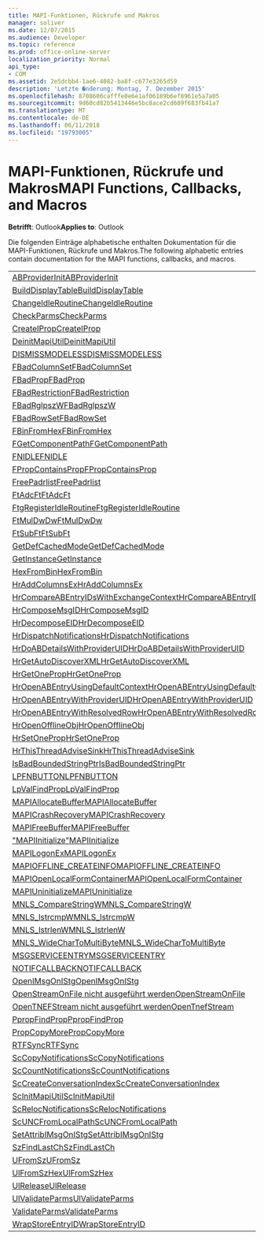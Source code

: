 ```yaml
---
title: MAPI-Funktionen, Rückrufe und Makros
manager: soliver
ms.date: 12/07/2015
ms.audience: Developer
ms.topic: reference
ms.prod: office-online-server
localization_priority: Normal
api_type:
- COM
ms.assetid: 2e5dcbb4-1ae6-4082-ba8f-c677e3265d59
description: 'Letzte �nderung: Montag, 7. Dezember 2015'
ms.openlocfilehash: 8708606cafffe0e6e1af06189b6ef8961e5a7a05
ms.sourcegitcommit: 9d60cd82b5413446e5bc8ace2cd689f683fb41a7
ms.translationtype: MT
ms.contentlocale: de-DE
ms.lasthandoff: 06/11/2018
ms.locfileid: "19793005"
---
```

# <a name="mapi-functions-callbacks-and-macros"></a><span data-ttu-id="32cf6-103">MAPI-Funktionen, Rückrufe und Makros</span><span class="sxs-lookup"><span data-stu-id="32cf6-103">MAPI Functions, Callbacks, and Macros</span></span>

 
  
<span data-ttu-id="32cf6-104">**Betrifft**: Outlook</span><span class="sxs-lookup"><span data-stu-id="32cf6-104">**Applies to**: Outlook</span></span> 
  
<span data-ttu-id="32cf6-105">Die folgenden Einträge alphabetische enthalten Dokumentation für die MAPI-Funktionen, Rückrufe und Makros.</span><span class="sxs-lookup"><span data-stu-id="32cf6-105">The following alphabetic entries contain documentation for the MAPI functions, callbacks, and macros.</span></span> 
  
|||
|:-----|:-----|
|[<span data-ttu-id="32cf6-106">ABProviderInit</span><span class="sxs-lookup"><span data-stu-id="32cf6-106">ABProviderInit</span></span>](abproviderinit.md) <br/> |[<span data-ttu-id="32cf6-107">ACCELERATEABSDI</span><span class="sxs-lookup"><span data-stu-id="32cf6-107">ACCELERATEABSDI</span></span>](accelerateabsdi.md) <br/> |
|[<span data-ttu-id="32cf6-108">BuildDisplayTable</span><span class="sxs-lookup"><span data-stu-id="32cf6-108">BuildDisplayTable</span></span>](builddisplaytable.md) <br/> |[<span data-ttu-id="32cf6-109">CALLERRELEASE</span><span class="sxs-lookup"><span data-stu-id="32cf6-109">CALLERRELEASE</span></span>](callerrelease.md) <br/> |
|[<span data-ttu-id="32cf6-110">ChangeIdleRoutine</span><span class="sxs-lookup"><span data-stu-id="32cf6-110">ChangeIdleRoutine</span></span>](changeidleroutine.md) <br/> |[<span data-ttu-id="32cf6-111">CheckParameters</span><span class="sxs-lookup"><span data-stu-id="32cf6-111">CheckParameters</span></span>](checkparms.md) <br/> |
|[<span data-ttu-id="32cf6-112">CheckParms</span><span class="sxs-lookup"><span data-stu-id="32cf6-112">CheckParms</span></span>](checkparms.md) <br/> |[<span data-ttu-id="32cf6-113">CloseIMsgSession</span><span class="sxs-lookup"><span data-stu-id="32cf6-113">CloseIMsgSession</span></span>](closeimsgsession.md) <br/> |
|[<span data-ttu-id="32cf6-114">CreateIProp</span><span class="sxs-lookup"><span data-stu-id="32cf6-114">CreateIProp</span></span>](createiprop.md) <br/> |[<span data-ttu-id="32cf6-115">CreateTable</span><span class="sxs-lookup"><span data-stu-id="32cf6-115">CreateTable</span></span>](createtable.md) <br/> |
|[<span data-ttu-id="32cf6-116">DeinitMapiUtil</span><span class="sxs-lookup"><span data-stu-id="32cf6-116">DeinitMapiUtil</span></span>](deinitmapiutil.md) <br/> |[<span data-ttu-id="32cf6-117">DeregisterIdleRoutine</span><span class="sxs-lookup"><span data-stu-id="32cf6-117">DeregisterIdleRoutine</span></span>](deregisteridleroutine.md) <br/> |
|[<span data-ttu-id="32cf6-118">DISMISSMODELESS</span><span class="sxs-lookup"><span data-stu-id="32cf6-118">DISMISSMODELESS</span></span>](dismissmodeless.md) <br/> |[<span data-ttu-id="32cf6-119">EnableIdleRoutine</span><span class="sxs-lookup"><span data-stu-id="32cf6-119">EnableIdleRoutine</span></span>](enableidleroutine.md) <br/> |
|[<span data-ttu-id="32cf6-120">FBadColumnSet</span><span class="sxs-lookup"><span data-stu-id="32cf6-120">FBadColumnSet</span></span>](fbadcolumnset.md) <br/> |[<span data-ttu-id="32cf6-121">FBadEntryList</span><span class="sxs-lookup"><span data-stu-id="32cf6-121">FBadEntryList</span></span>](fbadentrylist.md) <br/> |
|[<span data-ttu-id="32cf6-122">FBadProp</span><span class="sxs-lookup"><span data-stu-id="32cf6-122">FBadProp</span></span>](fbadprop.md) <br/> |[<span data-ttu-id="32cf6-123">FBadPropTag</span><span class="sxs-lookup"><span data-stu-id="32cf6-123">FBadPropTag</span></span>](fbadproptag.md) <br/> |
|[<span data-ttu-id="32cf6-124">FBadRestriction</span><span class="sxs-lookup"><span data-stu-id="32cf6-124">FBadRestriction</span></span>](fbadrestriction.md) <br/> |[<span data-ttu-id="32cf6-125">FBadRglpNameID</span><span class="sxs-lookup"><span data-stu-id="32cf6-125">FBadRglpNameID</span></span>](fbadrglpnameid.md) <br/> |
|[<span data-ttu-id="32cf6-126">FBadRglpszW</span><span class="sxs-lookup"><span data-stu-id="32cf6-126">FBadRglpszW</span></span>](fbadrglpszw.md) <br/> |[<span data-ttu-id="32cf6-127">FBadRow</span><span class="sxs-lookup"><span data-stu-id="32cf6-127">FBadRow</span></span>](fbadrow.md) <br/> |
|[<span data-ttu-id="32cf6-128">FBadRowSet</span><span class="sxs-lookup"><span data-stu-id="32cf6-128">FBadRowSet</span></span>](fbadrowset.md) <br/> |[<span data-ttu-id="32cf6-129">FBadSortOrderSet</span><span class="sxs-lookup"><span data-stu-id="32cf6-129">FBadSortOrderSet</span></span>](fbadsortorderset.md) <br/> |
|[<span data-ttu-id="32cf6-130">FBinFromHex</span><span class="sxs-lookup"><span data-stu-id="32cf6-130">FBinFromHex</span></span>](fbinfromhex.md) <br/> |[<span data-ttu-id="32cf6-131">FEqualNames</span><span class="sxs-lookup"><span data-stu-id="32cf6-131">FEqualNames</span></span>](fequalnames.md) <br/> |
|[<span data-ttu-id="32cf6-132">FGetComponentPath</span><span class="sxs-lookup"><span data-stu-id="32cf6-132">FGetComponentPath</span></span>](fgetcomponentpath.md) <br/> |[<span data-ttu-id="32cf6-133">Fixmapi.exe</span><span class="sxs-lookup"><span data-stu-id="32cf6-133">FixMAPI</span></span>](fixmapi.md) <br/> |
|[<span data-ttu-id="32cf6-134">FNIDLE</span><span class="sxs-lookup"><span data-stu-id="32cf6-134">FNIDLE</span></span>](fnidle.md) <br/> |[<span data-ttu-id="32cf6-135">FPropCompareProp</span><span class="sxs-lookup"><span data-stu-id="32cf6-135">FPropCompareProp</span></span>](fpropcompareprop.md) <br/> |
|[<span data-ttu-id="32cf6-136">FPropContainsProp</span><span class="sxs-lookup"><span data-stu-id="32cf6-136">FPropContainsProp</span></span>](fpropcontainsprop.md) <br/> |[<span data-ttu-id="32cf6-137">FPropExists</span><span class="sxs-lookup"><span data-stu-id="32cf6-137">FPropExists</span></span>](fpropexists.md) <br/> |
|[<span data-ttu-id="32cf6-138">FreePadrlist</span><span class="sxs-lookup"><span data-stu-id="32cf6-138">FreePadrlist</span></span>](freepadrlist.md) <br/> |[<span data-ttu-id="32cf6-139">FreeProws</span><span class="sxs-lookup"><span data-stu-id="32cf6-139">FreeProws</span></span>](freeprows.md) <br/> |
|[<span data-ttu-id="32cf6-140">FtAdcFt</span><span class="sxs-lookup"><span data-stu-id="32cf6-140">FtAdcFt</span></span>](ftadcft.md) <br/> |[<span data-ttu-id="32cf6-141">FtAddFt</span><span class="sxs-lookup"><span data-stu-id="32cf6-141">FtAddFt</span></span>](ftaddft.md) <br/> |
|[<span data-ttu-id="32cf6-142">FtgRegisterIdleRoutine</span><span class="sxs-lookup"><span data-stu-id="32cf6-142">FtgRegisterIdleRoutine</span></span>](ftgregisteridleroutine.md) <br/> |[<span data-ttu-id="32cf6-143">FtMulDw</span><span class="sxs-lookup"><span data-stu-id="32cf6-143">FtMulDw</span></span>](ftmuldw.md) <br/> |
|[<span data-ttu-id="32cf6-144">FtMulDwDw</span><span class="sxs-lookup"><span data-stu-id="32cf6-144">FtMulDwDw</span></span>](ftmuldwdw.md) <br/> |[<span data-ttu-id="32cf6-145">FtNegFt</span><span class="sxs-lookup"><span data-stu-id="32cf6-145">FtNegFt</span></span>](ftnegft.md) <br/> |
|[<span data-ttu-id="32cf6-146">FtSubFt</span><span class="sxs-lookup"><span data-stu-id="32cf6-146">FtSubFt</span></span>](ftsubft.md) <br/> |[<span data-ttu-id="32cf6-147">GetAttribIMsgOnIStg</span><span class="sxs-lookup"><span data-stu-id="32cf6-147">GetAttribIMsgOnIStg</span></span>](getattribimsgonistg.md) <br/> |
|[<span data-ttu-id="32cf6-148">GetDefCachedMode</span><span class="sxs-lookup"><span data-stu-id="32cf6-148">GetDefCachedMode</span></span>](getdefcachedmode.md) <br/> |[<span data-ttu-id="32cf6-149">GetDefCachedModeDownloadPubFoldFavs</span><span class="sxs-lookup"><span data-stu-id="32cf6-149">GetDefCachedModeDownloadPubFoldFavs</span></span>](getdefcachedmodedownloadpubfoldfavs.md) <br/> |
|[<span data-ttu-id="32cf6-150">GetInstance</span><span class="sxs-lookup"><span data-stu-id="32cf6-150">GetInstance</span></span>](getinstance.md) <br/> |[<span data-ttu-id="32cf6-151">GetTnefStreamCodepage</span><span class="sxs-lookup"><span data-stu-id="32cf6-151">GetTnefStreamCodepage</span></span>](gettnefstreamcodepage.md) <br/> |
|[<span data-ttu-id="32cf6-152">HexFromBin</span><span class="sxs-lookup"><span data-stu-id="32cf6-152">HexFromBin</span></span>](hexfrombin.md) <br/> |[<span data-ttu-id="32cf6-153">HrAddColumns</span><span class="sxs-lookup"><span data-stu-id="32cf6-153">HrAddColumns</span></span>](hraddcolumns.md) <br/> |
|[<span data-ttu-id="32cf6-154">HrAddColumnsEx</span><span class="sxs-lookup"><span data-stu-id="32cf6-154">HrAddColumnsEx</span></span>](hraddcolumnsex.md) <br/> |[<span data-ttu-id="32cf6-155">HrAllocAdviseSink</span><span class="sxs-lookup"><span data-stu-id="32cf6-155">HrAllocAdviseSink</span></span>](hrallocadvisesink.md) <br/> |
|[<span data-ttu-id="32cf6-156">HrCompareABEntryIDsWithExchangeContext</span><span class="sxs-lookup"><span data-stu-id="32cf6-156">HrCompareABEntryIDsWithExchangeContext</span></span>](hrcompareabentryidswithexchangecontext.md) <br/> |[<span data-ttu-id="32cf6-157">HrComposeEID</span><span class="sxs-lookup"><span data-stu-id="32cf6-157">HrComposeEID</span></span>](hrcomposeeid.md) <br/> |
|[<span data-ttu-id="32cf6-158">HrComposeMsgID</span><span class="sxs-lookup"><span data-stu-id="32cf6-158">HrComposeMsgID</span></span>](hrcomposemsgid.md) <br/> |[<span data-ttu-id="32cf6-159">HrCreateOfflineObj</span><span class="sxs-lookup"><span data-stu-id="32cf6-159">HrCreateOfflineObj</span></span>](hrcreateofflineobj.md) <br/> |
|[<span data-ttu-id="32cf6-160">HrDecomposeEID</span><span class="sxs-lookup"><span data-stu-id="32cf6-160">HrDecomposeEID</span></span>](hrdecomposeeid.md) <br/> |[<span data-ttu-id="32cf6-161">HrDecomposeMsgID</span><span class="sxs-lookup"><span data-stu-id="32cf6-161">HrDecomposeMsgID</span></span>](hrdecomposemsgid.md) <br/> |
|[<span data-ttu-id="32cf6-162">HrDispatchNotifications</span><span class="sxs-lookup"><span data-stu-id="32cf6-162">HrDispatchNotifications</span></span>](hrdispatchnotifications.md) <br/> |[<span data-ttu-id="32cf6-163">HrDoABDetailsWithExchangeContext</span><span class="sxs-lookup"><span data-stu-id="32cf6-163">HrDoABDetailsWithExchangeContext</span></span>](hrdoabdetailswithexchangecontext.md) <br/> |
|[<span data-ttu-id="32cf6-164">HrDoABDetailsWithProviderUID</span><span class="sxs-lookup"><span data-stu-id="32cf6-164">HrDoABDetailsWithProviderUID</span></span>](hrdoabdetailswithprovideruid.md) <br/> |[<span data-ttu-id="32cf6-165">HrEntryIDFromSz</span><span class="sxs-lookup"><span data-stu-id="32cf6-165">HrEntryIDFromSz</span></span>](hrentryidfromsz.md) <br/> |
|[<span data-ttu-id="32cf6-166">HrGetAutoDiscoverXML</span><span class="sxs-lookup"><span data-stu-id="32cf6-166">HrGetAutoDiscoverXML</span></span>](hrgetautodiscoverxml.md) <br/> |[<span data-ttu-id="32cf6-167">HrGetGALFromEmsmdbUID</span><span class="sxs-lookup"><span data-stu-id="32cf6-167">HrGetGALFromEmsmdbUID</span></span>](hrgetgalfromemsmdbuid.md) <br/> |
|[<span data-ttu-id="32cf6-168">HrGetOneProp</span><span class="sxs-lookup"><span data-stu-id="32cf6-168">HrGetOneProp</span></span>](hrgetoneprop.md) <br/> |[<span data-ttu-id="32cf6-169">HrIStorageFromStream</span><span class="sxs-lookup"><span data-stu-id="32cf6-169">HrIStorageFromStream</span></span>](hristoragefromstream.md) <br/> |
|[<span data-ttu-id="32cf6-170">HrOpenABEntryUsingDefaultContext</span><span class="sxs-lookup"><span data-stu-id="32cf6-170">HrOpenABEntryUsingDefaultContext</span></span>](hropenabentryusingdefaultcontext.md) <br/> |[<span data-ttu-id="32cf6-171">HrOpenABEntryWithExchangeContext</span><span class="sxs-lookup"><span data-stu-id="32cf6-171">HrOpenABEntryWithExchangeContext</span></span>](hropenabentrywithexchangecontext.md) <br/> |
|[<span data-ttu-id="32cf6-172">HrOpenABEntryWithProviderUID</span><span class="sxs-lookup"><span data-stu-id="32cf6-172">HrOpenABEntryWithProviderUID</span></span>](hropenabentrywithprovideruid.md) <br/> |[<span data-ttu-id="32cf6-173">HrOpenABEntryWithProviderUIDSupport</span><span class="sxs-lookup"><span data-stu-id="32cf6-173">HrOpenABEntryWithProviderUIDSupport</span></span>](hropenabentrywithprovideruidsupport.md) <br/> |
|[<span data-ttu-id="32cf6-174">HrOpenABEntryWithResolvedRow</span><span class="sxs-lookup"><span data-stu-id="32cf6-174">HrOpenABEntryWithResolvedRow</span></span>](hropenabentrywithresolvedrow.md) <br/> |[<span data-ttu-id="32cf6-175">HrOpenABEntryWithSupport</span><span class="sxs-lookup"><span data-stu-id="32cf6-175">HrOpenABEntryWithSupport</span></span>](hropenabentrywithsupport.md) <br/> |
|[<span data-ttu-id="32cf6-176">HrOpenOfflineObj</span><span class="sxs-lookup"><span data-stu-id="32cf6-176">HrOpenOfflineObj</span></span>](hropenofflineobj.md) <br/> |[<span data-ttu-id="32cf6-177">HrQueryAllRows</span><span class="sxs-lookup"><span data-stu-id="32cf6-177">HrQueryAllRows</span></span>](hrqueryallrows.md) <br/> |
|[<span data-ttu-id="32cf6-178">HrSetOneProp</span><span class="sxs-lookup"><span data-stu-id="32cf6-178">HrSetOneProp</span></span>](hrsetoneprop.md) <br/> |[<span data-ttu-id="32cf6-179">HrSzFromEntryID</span><span class="sxs-lookup"><span data-stu-id="32cf6-179">HrSzFromEntryID</span></span>](hrszfromentryid.md) <br/> |
|[<span data-ttu-id="32cf6-180">HrThisThreadAdviseSink</span><span class="sxs-lookup"><span data-stu-id="32cf6-180">HrThisThreadAdviseSink</span></span>](hrthisthreadadvisesink.md) <br/> |[<span data-ttu-id="32cf6-181">HrValidateIPMSubtree</span><span class="sxs-lookup"><span data-stu-id="32cf6-181">HrValidateIPMSubtree</span></span>](hrvalidateipmsubtree.md) <br/> |
|[<span data-ttu-id="32cf6-182">IsBadBoundedStringPtr</span><span class="sxs-lookup"><span data-stu-id="32cf6-182">IsBadBoundedStringPtr</span></span>](isbadboundedstringptr.md) <br/> |[<span data-ttu-id="32cf6-183">LAUNCHWIZARDENTRY</span><span class="sxs-lookup"><span data-stu-id="32cf6-183">LAUNCHWIZARDENTRY</span></span>](launchwizardentry.md) <br/> |
|[<span data-ttu-id="32cf6-184">LPFNBUTTON</span><span class="sxs-lookup"><span data-stu-id="32cf6-184">LPFNBUTTON</span></span>](lpfnbutton.md) <br/> |[<span data-ttu-id="32cf6-185">LPropCompareProp</span><span class="sxs-lookup"><span data-stu-id="32cf6-185">LPropCompareProp</span></span>](lpropcompareprop.md) <br/> |
|[<span data-ttu-id="32cf6-186">LpValFindProp</span><span class="sxs-lookup"><span data-stu-id="32cf6-186">LpValFindProp</span></span>](lpvalfindprop.md) <br/> |[<span data-ttu-id="32cf6-187">"MAPIAdminProfiles"</span><span class="sxs-lookup"><span data-stu-id="32cf6-187">MAPIAdminProfiles</span></span>](mapiadminprofiles.md) <br/> |
|[<span data-ttu-id="32cf6-188">MAPIAllocateBuffer</span><span class="sxs-lookup"><span data-stu-id="32cf6-188">MAPIAllocateBuffer</span></span>](mapiallocatebuffer.md) <br/> |[<span data-ttu-id="32cf6-189">MAPIAllocateMore</span><span class="sxs-lookup"><span data-stu-id="32cf6-189">MAPIAllocateMore</span></span>](mapiallocatemore.md) <br/> |
|[<span data-ttu-id="32cf6-190">MAPICrashRecovery</span><span class="sxs-lookup"><span data-stu-id="32cf6-190">MAPICrashRecovery</span></span>](mapicrashrecovery.md) <br/> |[<span data-ttu-id="32cf6-191">MAPIDeInitIdle</span><span class="sxs-lookup"><span data-stu-id="32cf6-191">MAPIDeInitIdle</span></span>](mapideinitidle.md) <br/> |
|[<span data-ttu-id="32cf6-192">MAPIFreeBuffer</span><span class="sxs-lookup"><span data-stu-id="32cf6-192">MAPIFreeBuffer</span></span>](mapifreebuffer.md) <br/> |[<span data-ttu-id="32cf6-193">MAPIGetDefaultMalloc</span><span class="sxs-lookup"><span data-stu-id="32cf6-193">MAPIGetDefaultMalloc</span></span>](mapigetdefaultmalloc.md) <br/> |
|[<span data-ttu-id="32cf6-194">"MAPIInitialize"</span><span class="sxs-lookup"><span data-stu-id="32cf6-194">MAPIInitialize</span></span>](mapiinitialize.md) <br/> |[<span data-ttu-id="32cf6-195">MAPIInitIdle</span><span class="sxs-lookup"><span data-stu-id="32cf6-195">MAPIInitIdle</span></span>](mapiinitidle.md) <br/> |
|[<span data-ttu-id="32cf6-196">MAPILogonEx</span><span class="sxs-lookup"><span data-stu-id="32cf6-196">MAPILogonEx</span></span>](mapilogonex.md) <br/> |[<span data-ttu-id="32cf6-197">MAPIOFFLINE_AGGREGATEINFO</span><span class="sxs-lookup"><span data-stu-id="32cf6-197">MAPIOFFLINE_AGGREGATEINFO</span></span>](mapioffline_aggregateinfo.md) <br/> |
|[<span data-ttu-id="32cf6-198">MAPIOFFLINE_CREATEINFO</span><span class="sxs-lookup"><span data-stu-id="32cf6-198">MAPIOFFLINE_CREATEINFO</span></span>](mapioffline_createinfo.md) <br/> |[<span data-ttu-id="32cf6-199">MAPIOpenFormMgr</span><span class="sxs-lookup"><span data-stu-id="32cf6-199">MAPIOpenFormMgr</span></span>](mapiopenformmgr.md) <br/> |
|[<span data-ttu-id="32cf6-200">MAPIOpenLocalFormContainer</span><span class="sxs-lookup"><span data-stu-id="32cf6-200">MAPIOpenLocalFormContainer</span></span>](mapiopenlocalformcontainer.md) <br/> |[<span data-ttu-id="32cf6-201">MAPIReallocateBuffer</span><span class="sxs-lookup"><span data-stu-id="32cf6-201">MAPIReallocateBuffer</span></span>](mapireallocatebuffer.md) <br/> |
|[<span data-ttu-id="32cf6-202">MAPIUninitialize</span><span class="sxs-lookup"><span data-stu-id="32cf6-202">MAPIUninitialize</span></span>](mapiuninitialize.md) <br/> |[<span data-ttu-id="32cf6-203">MapStorageSCode</span><span class="sxs-lookup"><span data-stu-id="32cf6-203">MapStorageSCode</span></span>](mapstoragescode.md) <br/> |
|[<span data-ttu-id="32cf6-204">MNLS_CompareStringW</span><span class="sxs-lookup"><span data-stu-id="32cf6-204">MNLS_CompareStringW</span></span>](mnls_comparestringw.md) <br/> |[<span data-ttu-id="32cf6-205">MNLS_IsBadStringPtrW</span><span class="sxs-lookup"><span data-stu-id="32cf6-205">MNLS_IsBadStringPtrW</span></span>](mnls_isbadstringptrw.md) <br/> |
|[<span data-ttu-id="32cf6-206">MNLS_lstrcmpW</span><span class="sxs-lookup"><span data-stu-id="32cf6-206">MNLS_lstrcmpW</span></span>](mnls_lstrcmpw.md) <br/> |[<span data-ttu-id="32cf6-207">MNLS_lstrcpyW</span><span class="sxs-lookup"><span data-stu-id="32cf6-207">MNLS_lstrcpyW</span></span>](mnls_lstrcpyw.md) <br/> |
|[<span data-ttu-id="32cf6-208">MNLS_lstrlenW</span><span class="sxs-lookup"><span data-stu-id="32cf6-208">MNLS_lstrlenW</span></span>](mnls_lstrlenw.md) <br/> |[<span data-ttu-id="32cf6-209">MNLS_MultiByteToWideChar</span><span class="sxs-lookup"><span data-stu-id="32cf6-209">MNLS_MultiByteToWideChar</span></span>](mnls_multibytetowidechar.md) <br/> |
|[<span data-ttu-id="32cf6-210">MNLS_WideCharToMultiByte</span><span class="sxs-lookup"><span data-stu-id="32cf6-210">MNLS_WideCharToMultiByte</span></span>](mnls_widechartomultibyte.md) <br/> |[<span data-ttu-id="32cf6-211">MSGCALLRELEASE</span><span class="sxs-lookup"><span data-stu-id="32cf6-211">MSGCALLRELEASE</span></span>](msgcallrelease.md) <br/> |
|[<span data-ttu-id="32cf6-212">MSGSERVICEENTRY</span><span class="sxs-lookup"><span data-stu-id="32cf6-212">MSGSERVICEENTRY</span></span>](msgserviceentry.md) <br/> |[<span data-ttu-id="32cf6-213">MSProviderInit</span><span class="sxs-lookup"><span data-stu-id="32cf6-213">MSProviderInit</span></span>](msproviderinit.md) <br/> |
|[<span data-ttu-id="32cf6-214">NOTIFCALLBACK</span><span class="sxs-lookup"><span data-stu-id="32cf6-214">NOTIFCALLBACK</span></span>](notifcallback.md) <br/> |[<span data-ttu-id="32cf6-215">NSTServiceEntry</span><span class="sxs-lookup"><span data-stu-id="32cf6-215">NSTServiceEntry</span></span>](nstserviceentry.md) <br/> |
|[<span data-ttu-id="32cf6-216">OpenIMsgOnIStg</span><span class="sxs-lookup"><span data-stu-id="32cf6-216">OpenIMsgOnIStg</span></span>](openimsgonistg.md) <br/> |[<span data-ttu-id="32cf6-217">OpenIMsgSession</span><span class="sxs-lookup"><span data-stu-id="32cf6-217">OpenIMsgSession</span></span>](openimsgsession.md) <br/> |
|[<span data-ttu-id="32cf6-218">OpenStreamOnFile nicht ausgeführt werden</span><span class="sxs-lookup"><span data-stu-id="32cf6-218">OpenStreamOnFile</span></span>](openstreamonfile.md) <br/> |[<span data-ttu-id="32cf6-219">OpenStreamOnFileW</span><span class="sxs-lookup"><span data-stu-id="32cf6-219">OpenStreamOnFileW</span></span>](openstreamonfilew.md) <br/> |
|[<span data-ttu-id="32cf6-220">OpenTNEFStream nicht ausgeführt werden</span><span class="sxs-lookup"><span data-stu-id="32cf6-220">OpenTnefStream</span></span>](opentnefstream.md) <br/> |[<span data-ttu-id="32cf6-221">OpenTnefStreamEx</span><span class="sxs-lookup"><span data-stu-id="32cf6-221">OpenTnefStreamEx</span></span>](opentnefstreamex.md) <br/> |
|[<span data-ttu-id="32cf6-222">PpropFindProp</span><span class="sxs-lookup"><span data-stu-id="32cf6-222">PpropFindProp</span></span>](ppropfindprop.md) <br/> |[<span data-ttu-id="32cf6-223">PreprocessMessage</span><span class="sxs-lookup"><span data-stu-id="32cf6-223">PreprocessMessage</span></span>](preprocessmessage.md) <br/> |
|[<span data-ttu-id="32cf6-224">PropCopyMore</span><span class="sxs-lookup"><span data-stu-id="32cf6-224">PropCopyMore</span></span>](propcopymore.md) <br/> |[<span data-ttu-id="32cf6-225">RemovePreprocessInfo</span><span class="sxs-lookup"><span data-stu-id="32cf6-225">RemovePreprocessInfo</span></span>](removepreprocessinfo.md) <br/> |
|[<span data-ttu-id="32cf6-226">RTFSync</span><span class="sxs-lookup"><span data-stu-id="32cf6-226">RTFSync</span></span>](rtfsync.md) <br/> |[<span data-ttu-id="32cf6-227">ScBinFromHexBounded</span><span class="sxs-lookup"><span data-stu-id="32cf6-227">ScBinFromHexBounded</span></span>](scbinfromhexbounded.md) <br/> |
|[<span data-ttu-id="32cf6-228">ScCopyNotifications</span><span class="sxs-lookup"><span data-stu-id="32cf6-228">ScCopyNotifications</span></span>](sccopynotifications.md) <br/> |[<span data-ttu-id="32cf6-229">ScCopyProps</span><span class="sxs-lookup"><span data-stu-id="32cf6-229">ScCopyProps</span></span>](sccopyprops.md) <br/> |
|[<span data-ttu-id="32cf6-230">ScCountNotifications</span><span class="sxs-lookup"><span data-stu-id="32cf6-230">ScCountNotifications</span></span>](sccountnotifications.md) <br/> |[<span data-ttu-id="32cf6-231">ScCountProps</span><span class="sxs-lookup"><span data-stu-id="32cf6-231">ScCountProps</span></span>](sccountprops.md) <br/> |
|[<span data-ttu-id="32cf6-232">ScCreateConversationIndex</span><span class="sxs-lookup"><span data-stu-id="32cf6-232">ScCreateConversationIndex</span></span>](sccreateconversationindex.md) <br/> |[<span data-ttu-id="32cf6-233">ScDupPropset</span><span class="sxs-lookup"><span data-stu-id="32cf6-233">ScDupPropset</span></span>](scduppropset.md) <br/> |
|[<span data-ttu-id="32cf6-234">ScInitMapiUtil</span><span class="sxs-lookup"><span data-stu-id="32cf6-234">ScInitMapiUtil</span></span>](scinitmapiutil.md) <br/> |[<span data-ttu-id="32cf6-235">ScLocalPathFromUNC</span><span class="sxs-lookup"><span data-stu-id="32cf6-235">ScLocalPathFromUNC</span></span>](sclocalpathfromunc.md) <br/> |
|[<span data-ttu-id="32cf6-236">ScRelocNotifications</span><span class="sxs-lookup"><span data-stu-id="32cf6-236">ScRelocNotifications</span></span>](screlocnotifications.md) <br/> |[<span data-ttu-id="32cf6-237">ScRelocProps</span><span class="sxs-lookup"><span data-stu-id="32cf6-237">ScRelocProps</span></span>](screlocprops.md) <br/> |
|[<span data-ttu-id="32cf6-238">ScUNCFromLocalPath</span><span class="sxs-lookup"><span data-stu-id="32cf6-238">ScUNCFromLocalPath</span></span>](scuncfromlocalpath.md) <br/> |[<span data-ttu-id="32cf6-239">SERVICEWIZARDDLGPROC</span><span class="sxs-lookup"><span data-stu-id="32cf6-239">SERVICEWIZARDDLGPROC</span></span>](servicewizarddlgproc.md) <br/> |
|[<span data-ttu-id="32cf6-240">SetAttribIMsgOnIStg</span><span class="sxs-lookup"><span data-stu-id="32cf6-240">SetAttribIMsgOnIStg</span></span>](setattribimsgonistg.md) <br/> |[<span data-ttu-id="32cf6-241">SzFindCh</span><span class="sxs-lookup"><span data-stu-id="32cf6-241">SzFindCh</span></span>](szfindch.md) <br/> |
|[<span data-ttu-id="32cf6-242">SzFindLastCh</span><span class="sxs-lookup"><span data-stu-id="32cf6-242">SzFindLastCh</span></span>](szfindlastch.md) <br/> |[<span data-ttu-id="32cf6-243">SzFindSz</span><span class="sxs-lookup"><span data-stu-id="32cf6-243">SzFindSz</span></span>](szfindsz.md) <br/> |
|[<span data-ttu-id="32cf6-244">UFromSz</span><span class="sxs-lookup"><span data-stu-id="32cf6-244">UFromSz</span></span>](ufromsz.md) <br/> |[<span data-ttu-id="32cf6-245">UlAddRef</span><span class="sxs-lookup"><span data-stu-id="32cf6-245">UlAddRef</span></span>](uladdref.md) <br/> |
|[<span data-ttu-id="32cf6-246">UlFromSzHex</span><span class="sxs-lookup"><span data-stu-id="32cf6-246">UlFromSzHex</span></span>](ulfromszhex.md) <br/> |[<span data-ttu-id="32cf6-247">UlPropSize</span><span class="sxs-lookup"><span data-stu-id="32cf6-247">UlPropSize</span></span>](ulpropsize.md) <br/> |
|[<span data-ttu-id="32cf6-248">UlRelease</span><span class="sxs-lookup"><span data-stu-id="32cf6-248">UlRelease</span></span>](ulrelease.md) <br/> |[<span data-ttu-id="32cf6-249">UlValidateParameters</span><span class="sxs-lookup"><span data-stu-id="32cf6-249">UlValidateParameters</span></span>](ulvalidateparameters.md) <br/> |
|[<span data-ttu-id="32cf6-250">UlValidateParms</span><span class="sxs-lookup"><span data-stu-id="32cf6-250">UlValidateParms</span></span>](ulvalidateparms.md) <br/> |[<span data-ttu-id="32cf6-251">ValidateParameters</span><span class="sxs-lookup"><span data-stu-id="32cf6-251">ValidateParameters</span></span>](validateparameters.md) <br/> |
|[<span data-ttu-id="32cf6-252">ValidateParms</span><span class="sxs-lookup"><span data-stu-id="32cf6-252">ValidateParms</span></span>](validateparms.md) <br/> |[<span data-ttu-id="32cf6-253">WIZARDENTRY</span><span class="sxs-lookup"><span data-stu-id="32cf6-253">WIZARDENTRY</span></span>](wizardentry.md) <br/> |
|[<span data-ttu-id="32cf6-254">WrapStoreEntryID</span><span class="sxs-lookup"><span data-stu-id="32cf6-254">WrapStoreEntryID</span></span>](wrapstoreentryid.md) <br/> |[<span data-ttu-id="32cf6-255">XPProviderInit</span><span class="sxs-lookup"><span data-stu-id="32cf6-255">XPProviderInit</span></span>](xpproviderinit.md) <br/> |
   

